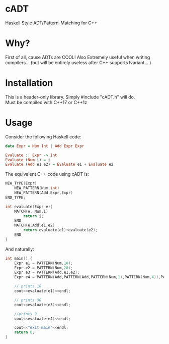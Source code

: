 # cADT
Haskell Style ADT/Pattern-Matching for C++

# Why?
First of all, cause ADTs are COOL!
Also Extremely useful when writing compilers...
(but will be entirely useless after C++ supports lvariant... )

# Installation
This is a header-only library. Simply #include "cADT.h" will do.  
Must be compiled with C++17 or C++1z

# Usage
Consider the following Haskell code:
```Haskell
data Expr = Num Int | Add Expr Expr

Evaluate :: Expr -> Int
Evaluate (Num i) = i
Evaluate (Add e1 e2) = Evaluate e1 + Evaluate e2
```

The equivalent C++ code using cADT is:
```C++
NEW_TYPE(Expr)
    NEW_PATTERN(Num,int)
    NEW_PATTERN(Add,Expr,Expr)
END_TYPE;

int evaluate(Expr e){
    MATCH(e, Num,i)
        return i;
    END
    MATCH(e,Add,e1,e2)
        return evaluate(e1)+evaluate(e2);
    END
}
```

And naturally:
```C++
int main() {
    Expr e1 = PATTERN(Num,10);
    Expr e2 = PATTERN(Num,20);
    Expr e3 = PATTERN(Add,e1,e2);
    Expr e4 = PATTERN(Add,PATTERN(Add,PATTERN(Num,1),PATTERN(Num,4)),PATTERN(Num,4));

    // prints 10
    cout<<evaluate(e1)<<endl;

    // prints 30
    cout<<evaluate(e3)<<endl;

    //prints 9
    cout<<evaluate(e4)<<endl;

    cout<<"exit main"<<endl;
    return 0;
}
```
